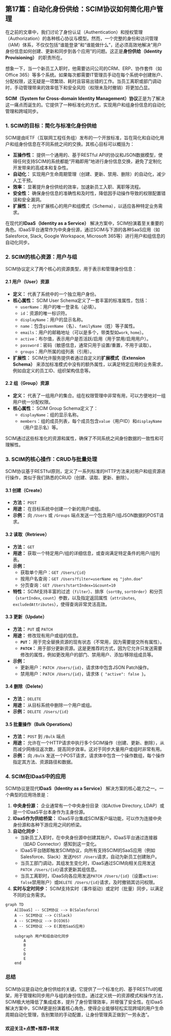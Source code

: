 ## 第17篇：自动化身份供给：SCIM协议如何简化用户管理

在之前的文章中，我们讨论了身份认证（Authentication）和授权管理（Authorization）的各种核心协议与模型。然而，一个完整的身份和访问管理（IAM）体系，不仅仅包括“谁能登录”和“谁能做什么”，还必须高效地解决“用户身份信息如何创建、更新和同步到各个应用”的问题。这正是**身份供给（Identity Provisioning）** 的职责所在。

想象一下，当一个新员工入职时，他需要访问公司的CRM、ERP、协作套件（如Office 365）等多个系统。如果每次都需要IT管理员手动在每个系统中创建账户、分配权限，这无疑是一项繁琐、耗时且容易出错的工作。当员工离职或部门调动时，手动管理带来的效率低下和安全风险（权限未及时撤销）将更加凸显。

**SCIM（System for Cross-domain Identity Management）协议**正是为了解决这一痛点而诞生的。它提供了一种标准化的方式，实现用户和组身份信息的自动化管理和跨域同步。

### 1. SCIM的目标：简化与标准化身份供给

SCIM是由IETF（互联网工程任务组）发布的一个开放标准，旨在简化和自动化用户和组身份信息在不同系统之间的交换。其核心目标可以概括为：

* **互操作性：** 提供一个通用的、基于RESTful API的协议和JSON数据模型，使得任何支持SCIM的系统都能“开箱即用”地进行身份信息交换，避免了定制化开发带来的高成本和复杂性。
* **自动化：** 实现用户生命周期管理（创建、更新、禁用、删除）的自动化，减少人工干预。
* **效率：** 显著提升身份供给的效率，加速新员工入职、离职等流程。
* **安全性：** 确保身份信息的准确性和及时性，降低因手动操作导致的权限配置错误和安全漏洞。
* **扩展性：** 允许扩展核心的用户和组模式（Schema），以适应各种特定业务需求。

在现代的**IDaaS（Identity as a Service）** 解决方案中，SCIM扮演着至关重要的角色。IDaaS平台通常作为中央身份源，通过SCIM与下游的各种SaaS应用（如Salesforce, Slack, Google Workspace, Microsoft 365等）进行用户和组信息的自动化同步。

### 2. SCIM的核心资源：用户与组

SCIM协议定义了两个核心的资源类型，用于表示和管理身份信息：

#### 2.1 用户（User）资源

* **定义：** 代表了系统中的一个独立用户身份。
* **核心属性：** SCIM User Schema定义了一套丰富的标准属性，包括：
    * `userName`：用户的唯一登录名（必填）。
    * `id`：资源的唯一标识符。
    * `displayName`：用户的显示名称。
    * `name`：包含`givenName`（名）、`familyName`（姓）等子属性。
    * `emails`：用户的邮箱地址（可以是多个，带类型如`work`, `home`）。
    * `active`：布尔值，表示用户是否活跃/启用（用于禁用/启用用户）。
    * `password`：密码（敏感信息，通常只用于设置/重置，不用于读取）。
    * `groups`：用户所属的组列表（引用）。
* **扩展性：** SCIM允许服务提供者通过自定义的**扩展模式（Extension Schema）** 来添加标准模式中没有的额外属性，以满足特定应用的业务需求，例如自定义的员工ID、组织架构信息等。

#### 2.2 组（Group）资源

* **定义：** 代表了一组用户的集合。组在权限管理中非常有用，可以方便地对一组用户统一分配权限。
* **核心属性：** SCIM Group Schema定义了：
    * `displayName`：组的显示名称。
    * `members`：组的成员列表，每个成员包含`value`（用户ID）和`displayName`（用户显示名）等。

SCIM通过这些标准化的资源和属性，确保了不同系统之间身份数据的一致性和可理解性。

### 3. SCIM的核心操作：CRUD与批量处理

SCIM协议基于RESTful原则，定义了一系列标准的HTTP方法来对用户和组资源进行操作，类似于我们熟悉的CRUD（创建、读取、更新、删除）。

#### 3.1 创建（Create）

* **方法：** `POST`
* **用途：** 在目标系统中创建一个新的用户或组。
* **示例：** 向 `/Users` 或 `/Groups` 端点发送一个包含用户/组JSON数据的POST请求。

#### 3.2 读取（Retrieve）

* **方法：** `GET`
* **用途：** 获取一个特定用户/组的详细信息，或查询满足特定条件的用户/组列表。
* **示例：**
    * 获取单个用户：`GET /Users/{id}`
    * 按用户名查询：`GET /Users?filter=userName eq "john.doe"`
    * 分页查询：`GET /Users?startIndex=1&count=10`
* **特性：** SCIM支持丰富的过滤（`filter`）、排序（`sortBy`, `sortOrder`）和分页（`startIndex`, `count`）参数，以及指定返回属性（`attributes`, `excludedAttributes`），使得查询非常灵活高效。

#### 3.3 更新（Update）

* **方法：** `PUT` 或 `PATCH`
* **用途：** 修改现有用户或组的信息。
    * **`PUT`：** 用于完全替换资源的现有状态（不常用，因为需要提交所有属性）。
    * **`PATCH`：** 用于部分更新资源。这是更推荐的方式，因为它允许只发送需要修改的属性，例如更改用户的部门、禁用用户、添加/移除组成员等。
* **示例：**
    * 更新用户：`PATCH /Users/{id}`，请求体中包含JSON Patch操作。
    * 禁用用户：`PATCH /Users/{id}`，请求体 `{ "active": false }`。

#### 3.4 删除（Delete）

* **方法：** `DELETE`
* **用途：** 从目标系统中删除一个用户或组。
* **示例：** `DELETE /Users/{id}`

#### 3.5 批量操作（Bulk Operations）

* **方法：** `POST` 到 `/Bulk` 端点
* **用途：** 允许在一个HTTP请求中执行多个SCIM操作（创建、更新、删除），从而减少网络往返次数，提高同步效率。这对于同步大量用户或组时非常有用。
* **示例：** 向 `/Bulk` 发送一个POST请求，请求体中包含一个操作数组，每个操作指定其方法、资源路径和数据。

### 4. SCIM在IDaaS中的应用

SCIM协议是现代**IDaaS（Identity as a Service）** 解决方案的核心能力之一。一个典型的应用场景是：

1.  **中央身份源：** 企业通常有一个中央身份目录（如Active Directory, LDAP）或是一个IDaaS平台本身作为主身份源。
2.  **IDaaS作为供给桥梁：** IDaaS平台集成SCIM客户端功能，可以作为连接中央身份源和各种下游应用之间的桥梁。
3.  **自动化同步：**
    * 当新员工入职时，在中央身份源中创建其账户。IDaaS平台通过连接器（如AD Connector）感知到这一变化。
    * IDaaS平台随即触发SCIM协议，向所有支持SCIM的SaaS应用（例如Salesforce、Slack）发送`POST /Users`请求，自动为新员工创建账户。
    * 当员工部门调动，其组发生变化时，IDaaS通过SCIM向相关应用发送`PATCH /Users/{id}`请求更新其组信息。
    * 当员工离职时，IDaaS向各应用发送`PATCH /Users/{id}`（设置`active: false`禁用账户）或`DELETE /Users/{id}`请求，及时撤销其访问权限。
4.  **实时与定时同步：** SCIM支持实时（事件驱动）或定时（批量）同步，以满足不同的业务需求。

```mermaid
graph TD
    A[IDaaS] -- SCIM协议 --> B(Salesforce)
    A -- SCIM协议 --> C(Slack)
    A -- SCIM协议 --> D(O365)
    A -- SCIM协议 --> E(其他SaaS应用)

    subgraph 用户和组自动化同步
        A
        B
        C
        D
        E
    end
```

### 总结

SCIM协议是自动化身份供给的关键。它提供了一个标准化的、基于RESTful的框架，用于管理和同步用户与组的身份信息。通过定义统一的资源模式和操作方法，SCIM极大地降低了集成成本，提升了身份管理效率，并增强了安全性。在IDaaS解决方案中，SCIM更是扮演着核心角色，使得企业能够轻松实现跨域的用户生命周期自动化管理，告别繁琐的手动配置，让身份管理真正做到“一劳永逸”。

###
**欢迎关注+点赞+推荐+转发**